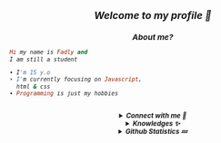 <h2 align="center"><i><small>Welcome to my profile 👀</h2>
<h3 align="center">About me?</h3>

```rb
Hi my name is Fadly and
I am still a student

• I'm 15 y.o
• I'm currently focusing on Javascript,
  html & css
• Programming is just my hobbies
```
<br>
<details align="center"><summary><b>Connect with me 👋</b></summary><br>
<p align="center">
  <a href="https://instagram.com/iamfadlyid_" target="_blank">
    <img src="https://img.shields.io/badge/instagram-%23E4405F.svg?&style=for-the-badge&logo=instagram&logoColor=white&color=071A2C" alt="Instagram"/>
  </a>
  <a href="https://youtube.com/c/XDLYY" target="_blank">
    <img src="https://img.shields.io/badge/youtube-%2312100E.svg?&style=for-the-badge&logo=youtube&logoColor=white&color=071A2C" alt="YouTube"/>
  </a>
</p>
<p align="center">
<a href="https://t.me/fadlyid" target="_blank">
    <img src="https://img.shields.io/badge/telegram-%2312100E.svg?&style=for-the-badge&logo=telegram&logoColor=white&color=071A2C" alt="Telegram"/>
  </a>
  <a href="https://wa.me/62895379169488" target="_blank">
    <img src="https://img.shields.io/badge/whatsapp-%2312100E.svg?&style=for-the-badge&logo=whatsapp&logoColor=white&color=071A2C" alt="WhatsApp"/>
  </a>
</p>
</details>

<details align="center"><summary><b>Knowledges ✨</b></summary><br>

<p align="center">
  <img alt="html" src="https://img.shields.io/badge/HTML-e34c26?style=for-the-badge&logo=html5&logoColor=white">
  <img alt="css" src="https://img.shields.io/badge/CSS-00000?style=for-the-badge&logo=css3">
  <img alt="javascript" src="https://img.shields.io/badge/JavaScript-000000?style=for-the-badge&logo=javascript">
  <img alt="python" src="https://img.shields.io/badge/Python-000000?style=for-the-badge&logo=python">
  <img alt="php" src="https://img.shields.io/badge/PHP-000000?style=for-the-badge&logo=php">
  <img alt="typescript" src="https://img.shields.io/badge/TypeScript-000000?style=for-the-badge&logo=typescript">
</p>
</details>

<details align="center"><summary><b>Github Statistics 💤</b></summary><br>
  
<div align="center">
<a href="xdlyy404"><img src="https://komarev.com/ghpvc/?username=xdlyy404&label=Total%20Profile%20Visitor&color=071A2C&style=for-the-badge" alt="xdlyy404" /></a>
<br>
<a href="https://github.com/xdlyy404"><img src="https://github-readme-stats.vercel.app/api?username=xdlyy404&bg_color=071A2C&title_color=fff&text_color=fff&icon_color=fff&hide_border=true&show_icons=true" /></>
<a href="https://github.com/xdlyy404"><img src="https://github-readme-stats.vercel.app/api/top-langs?username=Azyansah&bg_color=071A2C&title_color=fff&text_color=fff&hide_border=true&show_icons=true&layout=compact" /></a>
<img src="https://github-readme-streak-stats.herokuapp.com/?user=xdlyy404&bg_color=071A2C" />
<a href="https://github.com/xdlyy404/github-profile-trophy"><img src="https://github-profile-trophy.vercel.app/?username=xdlyy404&theme=onedark" /></a>
</div>
</details>
